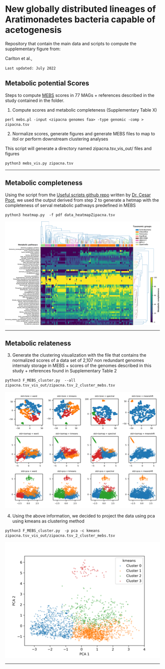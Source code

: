 # New globally distributed lineages of Aratimonadetes bacteria capable of acetogenesis

Repository that contain the main data and scripts to compute the supplementary figure from:

Carlton et al., 


`Last updated: July 2022`


## Metabolic potential Scores

Steps to compute [MEBS](https://github.com/valdeanda/mebs) scores in 77 MAGs + references described in the study contained in the <zipacna genomes faa> folder. 
  
1. Compute scores and metabolic completeness (Supplementary Table X)   

```
perl mebs.pl -input <zipacna genomes faa> -type genomic -comp > zipacna.tsv 
```

 2. Normalize scores, generate figures and generate MEBS files to map to itol or perform downstream clustering analyses
 
This script will generate a directory named zipacna.tsv_vis_out/ files and figures
  
```
python3 mebs_vis.py zipacna.tsv  
```

---

## Metabolic completeness

Using the script from the [Useful scripts github repo](https://github.com/valdeanda/Useful_scripts/blob/master/README.md#heatmap) written by [Dr. Cesar Poot](https://scholar.google.com.mx/citations?user=dwpBCCQAAAAJ&hl=en), we used the output derived from step 2 to generate a hetmap with the completeness of serval metabolic pathways predefined in MEBS 

```
python3 heatmap.py  -f pdf data_heatmapZipacna.tsv
```

![heatmap](./heatmap.png)

---

## Metabolic relateness 

 3. Generate the clustering visualization with the file that contains the normalized scores of a data set of 2,107 non redundant genomes internaly storage in MEBS + scores of the genomes described in this study + references found in Supplementary Table 2 
  
```
python3 F_MEBS_cluster.py  --all  zipacna.tsv_vis_out/zipacna.tsv_2_cluster_mebs.tsv

```

![cluster](./zipacna_plot_all_std.png)
  
4. Using the above information, we decided to project the data using pca using kmeans as clustering method 

```
python3 F_MEBS_cluster.py  -p pca -c kmeans  zipacna.tsv_vis_out/zipacna.tsv_2_cluster_mebs.tsv

```

![cluster](./zipacna_std_kmeans_pca.png)

---
